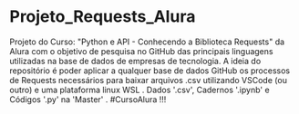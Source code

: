 # Projeto_Requests_Alura
Projeto do Curso: "Python e API - Conhecendo a Biblioteca Requests" da Alura com o objetivo de pesquisa no GitHub das principais linguagens utilizadas na base de dados de empresas de tecnologia.
A ideia do repositório é poder aplicar a qualquer base de dados GitHub os processos de Requests necessários para baixar arquivos .csv utilizando VSCode (ou outro) e uma plataforma linux WSL .
Dados '.csv', Cadernos '.ipynb' e Códigos '.py' na 'Master' . #CursoAlura !!!
